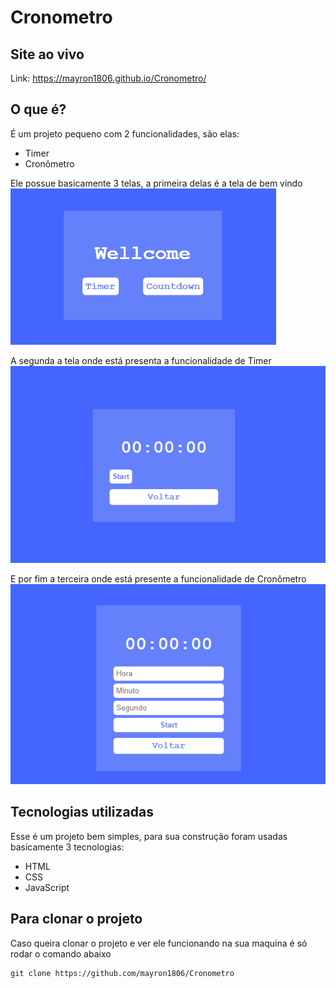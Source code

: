 # Cronometro
## Site ao vivo
Link: https://mayron1806.github.io/Cronometro/
## O que é?
É um projeto pequeno com 2 funcionalidades, são elas:
- Timer
- Cronômetro

Ele possue basicamente 3 telas, a primeira delas é a tela de bem vindo
<img src="assets/img/start-page.png" alt="Imagem da tela inicial"/>

A segunda a tela onde está presenta a funcionalidade de Timer
<img src="assets/img/timer.png" alt="Imagem da tela do timer"/>

E por fim a terceira onde está presente a funcionalidade de Cronômetro
<img src="assets/img/countdown.png" alt="Imagem da tela do Cronômetro"/>

## Tecnologias utilizadas
Esse é um projeto bem simples, para sua construção foram usadas basicamente 3 tecnologias:
- HTML
- CSS
- JavaScript

## Para clonar o projeto
Caso  queira clonar o projeto e ver ele funcionando na sua maquina é só rodar o comando abaixo
```
git clone https://github.com/mayron1806/Cronometro
```
